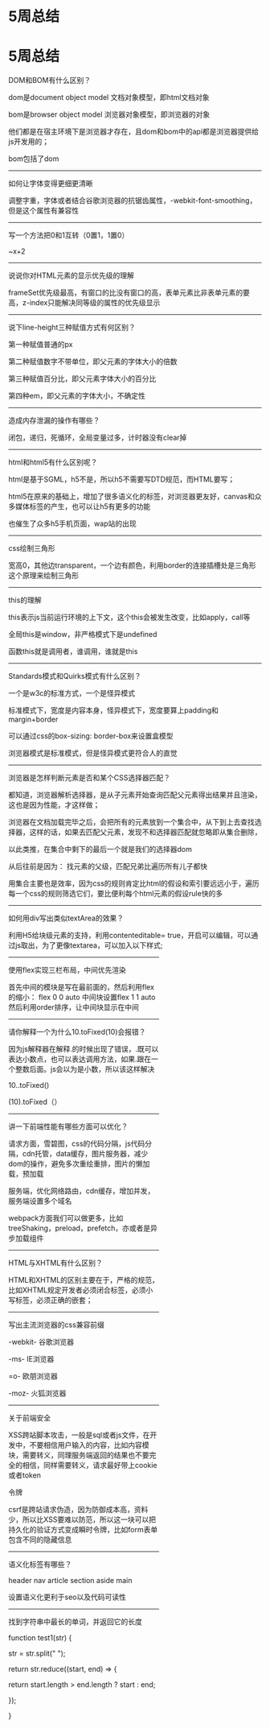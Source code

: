 # 5周总结

# 5周总结

DOM和BOM有什么区别？

dom是document object model 文档对象模型，即html文档对象

bom是browser object model 浏览器对象模型，即浏览器的对象

他们都是在宿主环境下是浏览器才存在，且dom和bom中的api都是浏览器提供给js开发用的；

bom包括了dom

---

如何让字体变得更细更清晰

调整字重，字体或者结合谷歌浏览器的抗锯齿属性，-webkit-font-smoothing，但是这个属性有兼容性

---

写一个方法把0和1互转（0置1，1置0）

~x+2

---

说说你对HTML元素的显示优先级的理解

frameSet优先级最高，有窗口的比没有窗口的高，表单元素比非表单元素的要高，z-index只能解决同等级的属性的优先级显示

---

说下line-height三种赋值方式有何区别？

第一种赋值普通的px

第二种赋值数字不带单位，即父元素的字体大小的倍数

第三种赋值百分比，即父元素字体大小的百分比

第四种em，即父元素的字体大小，不确定性

---

造成内存泄漏的操作有哪些？

闭包，递归，死循环，全局变量过多，计时器没有clear掉

---

html和html5有什么区别呢？

html是基于SGML，h5不是，所以h5不需要写DTD规范，而HTML要写；

html5在原来的基础上，增加了很多语义化的标签，对浏览器更友好，canvas和众多媒体标签的产生，也可以让h5有更多的功能

也催生了众多h5手机页面，wap站的出现

---

css绘制三角形

宽高0，其他边transparent，一个边有颜色，利用border的连接插槽处是三角形这个原理来绘制三角形

---

this的理解

this表示js当前运行环境的上下文，这个this会被发生改变，比如apply，call等

全局this是window，非严格模式下是undefined

函数this就是调用者，谁调用，谁就是this

---

Standards模式和Quirks模式有什么区别？

一个是w3c的标准方式，一个是怪异模式

标准模式下，宽度是内容本身，怪异模式下，宽度要算上padding和margin+border

可以通过css的box-sizing: border-box来设置盒模型

浏览器模式是标准模式，但是怪异模式更符合人的直觉

---

浏览器是怎样判断元素是否和某个CSS选择器匹配？

都知道，浏览器解析选择器，是从子元素开始查询匹配父元素得出结果并且渲染，这也是因为性能，才这样做；

浏览器在文档加载完毕之后，会把所有的元素放到一个集合中，从下到上去查找选择器，这样的话，如果去匹配父元素，发现不和选择器匹配就忽略即从集合删除，

以此类推，在集合中剩下的最后一个就是我们的选择器dom

从后往前是因为： 找元素的父级，匹配兄弟比遍历所有儿子都快

用集合主要也是效率，因为css的规则肯定比html的假设和索引要远远小于，遍历每一个css的规则筛选它们，要比便利每个html元素的假设rule快的多

---

如何用div写出类似textArea的效果？

利用H5给块级元素的支持，利用contenteditable= true，开启可以编辑，可以通过js取出，为了更像textarea，可以加入以下样式;

<div class="edit" style="resize: both;width: 300px;

height: 200px;

padding: 5px;

border: solid 1px #ccc;

resize: both;

overflow:auto;

" contenteditable="true">这里是可以编辑的内容，配合容器的 overflow ，多行截断，自定义滚动条，简直好用的不要不要的</div>

---

使用flex实现三栏布局，中间优先渲染

首先中间的模块是写在最前面的，然后利用flex的缩小： flex 0 0 auto 中间块设置flex 1 1 auto 然后利用order排序，让中间块显示在中间

---

请你解释一个为什么10.toFixed(10)会报错？

因为js解释器在解释.的时候出现了错误，.既可以表达小数点，也可以表达调用方法，如果.跟在一个整数后面。js会以为是小数，所以该这样解决

10..toFixed()

(10).toFixed（）

---

讲一下前端性能有哪些方面可以优化？

请求方面，雪碧图，css的代码分隔，js代码分隔，cdn托管，data缓存，图片服务器，减少dom的操作，避免多次重绘重排，图片的懒加载，预加载

服务端，优化网络路由，cdn缓存，增加并发，服务端设置多个域名

webpack方面我们可以做更多，比如treeShaking，preload，prefetch，亦或者是异步加载组件

---

HTML与XHTML有什么区别？

HTML和XHTML的区别主要在于，严格的规范，比如XHTML规定开发者必须闭合标签，必须小写标签，必须正确的嵌套；

---

写出主流浏览器的css兼容前缀

-webkit- 谷歌浏览器

-ms- IE浏览器

=o- 欧朋浏览器

-moz- 火狐浏览器

---

关于前端安全

XSS跨站脚本攻击，一般是sql或者js文件，在开发中，不要相信用户输入的内容，比如内容模块，需要转义，同理服务端返回的结果也不要完全的相信，同样需要转义，请求最好带上cookie或者token

令牌

csrf是跨站请求伪造，因为防御成本高，资料少，所以比XSS要难以防范，所以这一块可以把持久化的验证方式变成瞬时令牌，比如form表单包含不同的隐藏信息

---

语义化标签有哪些？

header nav article section aside main

设置语义化更利于seo以及代码可读性

---

找到字符串中最长的单词，并返回它的长度

function test1(str) {

str = str.split(" ");

return str.reduce((start, end) => {

return start.length > end.length ? start : end;

});

}